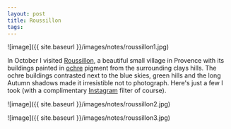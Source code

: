 ```yaml
---
layout: post
title: Roussillon
tags:
---
```


![image]({{ site.baseurl }}/images/notes/roussillon1.jpg)

 In October I visited [Roussillon](https://en.wikipedia.org/wiki/Roussillon,_Vaucluse), a beautiful small village in Provence with its buildings painted in [ochre](https://en.wikipedia.org/wiki/Ochre) pigment from the surrounding clays hills. The ochre buildings contrasted next to the blue skies, green hills and the long Autumn shadows made it irresistible not to photograph. Here's just a few I took (with a complimentary [Instagram](https://www.instagram.com/jackcraig/) filter of course).

![image]({{ site.baseurl }}/images/notes/roussillon2.jpg)

![image]({{ site.baseurl }}/images/notes/roussillon3.jpg)
